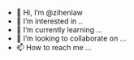 - 👋 Hi, I’m @zihenlaw
- 👀 I’m interested in ..
- 🌱 I’m currently learning ...
- 💞️ I’m looking to collaborate on ...
- 📫 How to reach me ...

<!---
zihenlaw/zihenlaw is a ✨ special ✨ repository because its `README.md` (this file) appears on your GitHub profile.
You can click the Preview link to take a look at your changes.
--->
